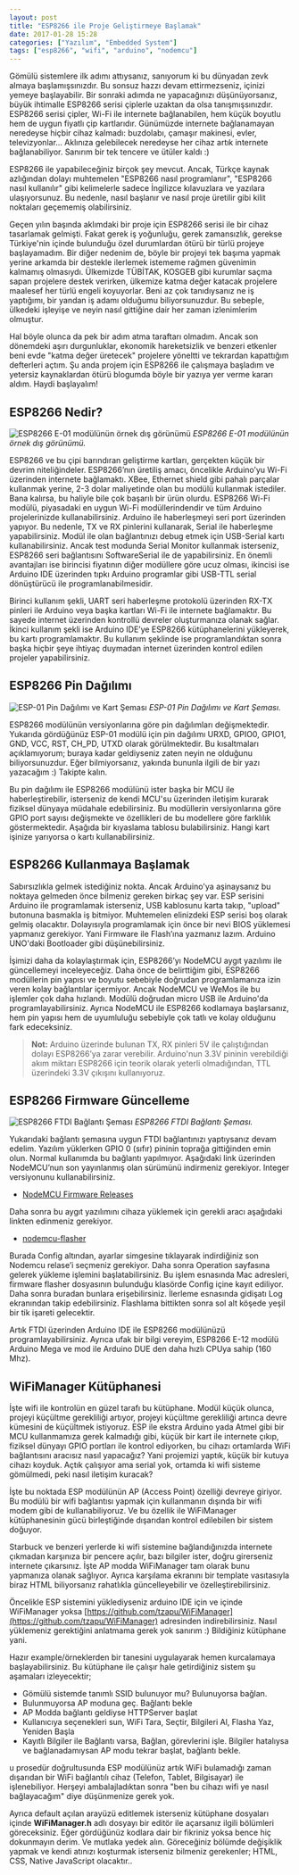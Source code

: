 ```yaml
---
layout: post
title: "ESP8266 ile Proje Geliştirmeye Başlamak"
date: 2017-01-28 15:28
categories: ["Yazılım", "Embedded System"]
tags: ["esp8266", "wifi", "arduino", "nodemcu"]
---
```


Gömülü sistemlere ilk adımı attıysanız, sanıyorum ki bu dünyadan zevk almaya başlamışsınızdır. Bu sonsuz hazzı devam ettirmezseniz, içinizi yemeye başlayabilir. Bir sonraki adımda ne yapacağınızı düşünüyorsanız, büyük ihtimalle ESP8266 serisi çiplerle uzaktan da olsa tanışmışsınızdır. ESP8266 serisi çipler, Wi-Fi ile internete bağlanabilen, hem küçük boyutlu hem de uygun fiyatlı çip kartlarıdır. Günümüzde internete bağlanamayan neredeyse hiçbir cihaz kalmadı: buzdolabı, çamaşır makinesi, evler, televizyonlar... Aklınıza gelebilecek neredeyse her cihaz artık internete bağlanabiliyor. Sanırım bir tek tencere ve ütüler kaldı :)

ESP8266 ile yapabileceğiniz birçok şey mevcut. Ancak, Türkçe kaynak azlığından dolayı muhtemelen "ESP8266 nasıl programlanır", "ESP8266 nasıl kullanılır" gibi kelimelerle sadece İngilizce kılavuzlara ve yazılara ulaşıyorsunuz. Bu nedenle, nasıl başlanır ve nasıl proje üretilir gibi kilit noktaları geçememiş olabilirsiniz.

Geçen yılın başında aklımdaki bir proje için ESP8266 serisi ile bir cihaz tasarlamak gelmişti. Fakat gerek iş yoğunluğu, gerek zamansızlık, gerekse Türkiye'nin içinde bulunduğu özel durumlardan ötürü bir türlü projeye başlayamadım. Bir diğer nedenim de, böyle bir projeyi tek başıma yapmak yerine arkamda bir destekle ilerlemek istememe rağmen güvenimin kalmamış olmasıydı. Ülkemizde TÜBİTAK, KOSGEB gibi kurumlar saçma sapan projelere destek verirken, ülkemize katma değer katacak projelere maalesef her türlü engeli koyuyorlar. Beni az çok tanıdıysanız ne iş yaptığımı, bir yandan iş adamı olduğumu biliyorsunuzdur. Bu sebeple, ülkedeki işleyişe ve neyin nasıl gittiğine dair her zaman izlenimlerim olmuştur.

Hal böyle olunca da pek bir adım atma taraftarı olmadım. Ancak son dönemdeki aşırı durgunluklar, ekonomik hareketsizlik ve benzeri etkenler beni evde "katma değer üretecek" projelere yöneltti ve tekrardan kapattığım defterleri açtım. Şu anda projem için ESP8266 ile çalışmaya başladım ve yetersiz kaynaklardan ötürü blogumda böyle bir yazıya yer verme kararı aldım. Haydi başlayalım!

## ESP8266 Nedir?

![ESP8266 E-01 modülünün örnek dış görünümü](assets/img/ESP8266-Wifi.jpg)
*ESP8266 E-01 modülünün örnek dış görünümü.*

ESP8266 ve bu çipi barındıran geliştirme kartları, gerçekten küçük bir devrim niteliğindeler. ESP8266’nın üretiliş amacı, öncelikle Arduino’yu Wi-Fi üzerinden internete bağlamaktı. XBee, Ethernet shield gibi pahalı parçalar kullanmak yerine, 2-3 dolar maliyetinde olan bu modülü kullanmak istediler. Bana kalırsa, bu haliyle bile çok başarılı bir ürün olurdu. ESP8266 Wi-Fi modülü, piyasadaki en uygun Wi-Fi modüllerindendir ve tüm Arduino projelerinizde kullanabilirsiniz. Arduino ile haberleşmeyi seri port üzerinden yapıyor. Bu nedenle, TX ve RX pinlerini kullanarak, Serial ile haberleşme yapabilirsiniz. Modül ile olan bağlantınızı debug etmek için USB-Serial kartı kullanabilirsiniz. Ancak test modunda Serial Monitor kullanmak isterseniz, ESP8266 seri bağlantısını SoftwareSerial ile de yapabilirsiniz. En önemli avantajları ise birincisi fiyatının diğer modüllere göre ucuz olması, ikincisi ise Arduino IDE üzerinden tıpkı Arduino programlar gibi USB-TTL serial dönüştürücü ile programlanabilmesidir.

Birinci kullanım şekli, UART seri haberleşme protokolü üzerinden RX-TX pinleri ile Arduino veya başka kartları Wi-Fi ile internete bağlamaktır. Bu sayede internet üzerinden kontrollü devreler oluşturmanıza olanak sağlar. İkinci kullanım şekli ise Arduino IDE’ye ESP8266 kütüphanelerini yükleyerek, bu kartı programlamaktır. Bu kullanım şeklinde ise programlandıktan sonra başka hiçbir şeye ihtiyaç duymadan internet üzerinden kontrol edilen projeler yapabilirsiniz.

## ESP8266 Pin Dağılımı
![ESP-01 Pin Dağılımı ve Kart Şeması](assets/img/ESP8266-12E-NodeMCU-Development-Board-pinout.webp)
*ESP-01 Pin Dağılımı ve Kart Şeması.*

ESP8266 modülünün versiyonlarına göre pin dağılımları değişmektedir. Yukarıda gördüğünüz ESP-01 modülü için pin dağılımı URXD, GPIO0, GPIO1, GND, VCC, RST, CH_PD, UTXD olarak görülmektedir. Bu kısaltmaları açıklamıyorum; buraya kadar geldiyseniz zaten neyin ne olduğunu biliyorsunuzdur. Eğer bilmiyorsanız, yakında bununla ilgili de bir yazı yazacağım :) Takipte kalın.

Bu pin dağılımı ile ESP8266 modülünü ister başka bir MCU ile haberleştirebilir, isterseniz de kendi MCU'su üzerinden iletişim kurarak fiziksel dünyaya müdahale edebilirsiniz. Bu modüllerin versiyonlarına göre GPIO port sayısı değişmekte ve özellikleri de bu modellere göre farklılık göstermektedir. Aşağıda bir kıyaslama tablosu bulabilirsiniz. Hangi kart işinize yarıyorsa o kartı kullanabilirsiniz.

## ESP8266 Kullanmaya Başlamak
Sabırsızlıkla gelmek istediğiniz nokta. Ancak Arduino'ya aşinaysanız bu noktaya gelmeden önce bilmeniz gereken birkaç şey var. ESP serisini Arduino ile programlamak isterseniz, USB kablosunu karta takıp, "upload" butonuna basmakla iş bitmiyor. Muhtemelen elinizdeki ESP serisi boş olarak gelmiş olacaktır. Dolayısıyla programlamak için önce bir nevi BIOS yüklemesi yapmanız gerekiyor. Yani Firmware ile Flash’ına yazmanız lazım. Arduino UNO'daki Bootloader gibi düşünebilirsiniz.

İşimizi daha da kolaylaştırmak için, ESP8266’yı NodeMCU aygıt yazılımı ile güncellemeyi inceleyeceğiz. Daha önce de belirttiğim gibi, ESP8266 modüllerin pin yapısı ve boyutu sebebiyle doğrudan programlamanıza izin veren kolay bağlantılar içermiyor. Ancak NodeMCU ve WeMos ile bu işlemler çok daha hızlandı. Modülü doğrudan micro USB ile Arduino'da programlayabilirsiniz. Ayrıca NodeMCU ile ESP8266 kodlamaya başlarsanız, hem pin yapısı hem de uyumluluğu sebebiyle çok tatlı ve kolay olduğunu fark edeceksiniz.

> **Not:** Arduino üzerinde bulunan TX, RX pinleri 5V ile çalıştığından dolayı ESP8266’ya zarar verebilir. Arduino'nun 3.3V pininin verebildiği akım miktarı ESP8266 için teorik olarak yeterli olmadığından, TTL üzerindeki 3.3V çıkışını kullanıyoruz.

## ESP8266 Firmware Güncelleme
![ESP8266 FTDI Bağlantı Şeması](assets/img/FVIBNJ9IPEID45H.webp)
*ESP8266 FTDI Bağlantı Şeması.*

Yukarıdaki bağlantı şemasına uygun FTDI bağlantınızı yaptıysanız devam edelim. Yazılım yüklerken GPIO 0 (sıfır) pininin toprağa gittiğinden emin olun. Normal kullanımda bu bağlantı yapılmıyor. Aşağıdaki link üzerinden NodeMCU’nun son yayınlanmış olan sürümünü indirmeniz gerekiyor. Integer versiyonunu kullanabilirsiniz.

- [NodeMCU Firmware Releases](https://github.com/nodemcu/nodemcu-firmware/releases)

Daha sonra bu aygıt yazılımını cihaza yüklemek için gerekli aracı aşağıdaki linkten edinmeniz gerekiyor.

- [nodemcu-flasher](https://github.com/nodemcu/nodemcu-flasher)

Burada Config altından, ayarlar simgesine tıklayarak indirdiğiniz son Nodemcu relase’i seçmeniz gerekiyor. Daha sonra Operation sayfasına gelerek yükleme işlemini başlatabilirsiniz. Bu işlem esnasında Mac adresleri, firmware flasher dosyasının bulunduğu klasörde Config içine kayıt ediliyor. Daha sonra buradan bunlara erişebilirsiniz. İlerleme esnasında gidişatı Log ekranından takip edebilirsiniz. Flashlama bittikten sonra sol alt köşede yeşil bir tik işareti gelecektir.

Artık FTDI üzerinden Arduino IDE ile ESP8266 modülünüzü programlayabilirsiniz. Ayrıca ufak bir bilgi vereyim, ESP8266 E-12 modülü Arduino Mega ve mod ile Arduino DUE den daha hızlı CPUya sahip (160 Mhz).

## WiFiManager Kütüphanesi
İşte wifi ile kontrolün en güzel tarafı bu kütüphane. Modül küçük olunca, projeyi küçültme gerekliliği artıyor, projeyi küçültme gerekliliği artınca devre kümesini de küçültmek istiyoruz. ESP ile ekstra Arduino yada Atmel gibi bir MCU kullanmamıza gerek kalmadığı gibi, küçük bir kart ile internete çıkıp, fiziksel dünyayı GPIO portları ile kontrol ediyorken, bu cihazı ortamlarda WiFi bağlantısını aracısız nasıl yapacağız? Yani projemizi yaptık, küçük bir kutuya cihazı koyduk. Açtık çalışıyor ama serial yok, ortamda ki wifi sisteme gömülmedi, peki nasıl iletişim kuracak?

İşte bu noktada ESP modülünün AP (Access Point) özelliği devreye giriyor. Bu modülü bir wifi bağlantısı yapmak için kullanmanın dışında bir wifi modem gibi de kullanabiliyoruz. Ve bu özellik ile WiFiManager kütüphanesinin gücü birleştiğinde dışarıdan kontrol edilebilen bir sistem doğuyor.

Starbuck ve benzeri yerlerde ki wifi sistemine bağlandığınızda internete çıkmadan karşınıza bir pencere açılır, bazı bilgiler ister, doğru girerseniz internete çıkarsınız. İşte AP modda WiFiManager tam olarak bunu yapmanıza olanak sağlıyor. Ayrıca karşılama ekranını bir template vasıtasıyla biraz HTML biliyorsanız rahatlıkla güncelleyebilir ve özelleştirebilirsiniz.

Öncelikle ESP sistemini yüklediyseniz arduino IDE için ve içinde WiFiManager yoksa [https://github.com/tzapu/WiFiManager](https://github.com/tzapu/WiFiManager) adresinden indirebilirsiniz. Nasıl yüklemeniz gerektiğini anlatmama gerek yok sanırım :) Bildiğiniz kütüphane yani.

Hazır example/örneklerden bir tanesini uygulayarak hemen kurcalamaya başlayabilirsiniz. Bu kütüphane ile çalışır hale getirdiğiniz sistem şu aşamaları izleyecektir;

- Gömülü sistemde tanımlı SSID bulunuyor mu? Bulunuyorsa bağlan.
- Bulunmuyorsa AP moduna geç. Bağlantı bekle
- AP Modda bağlantı geldiyse HTTPServer başlat
- Kullanıcıya seçenekleri sun, WiFi Tara, Seçtir, Bilgileri Al, Flasha Yaz, Yeniden Başla
- Kayıtlı Bilgiler ile Bağlantı varsa, Bağlan, görevlerini işle. Bilgiler hatalıysa ve bağlanadamıysan AP modu tekrar başlat, bağlantı bekle.

u prosedür doğrultusunda ESP modülünüz artık WiFi bulamadığı zaman dışarıdan bir WiFi bağlantılı cihaz (Telefon, Tablet, Bilgisayar) ile işlenebiliyor. Herşeyi ambalajladıktan sonra "ben bu cihazı wifi ye nasıl bağlayacağım" diye düşünmenize gerek yok.

Ayrıca default açılan arayüzü editlemek isterseniz kütüphane dosyaları içinde **WiFiManager.h** adlı dosyayı bir editör ile açarsanız ilgili bölümleri göreceksiniz. Eğer gördüğünüz kodlara dair bir fikriniz yoksa bence hiç dokunmayın derim. Ve mutlaka yedek alın. Göreceğiniz bölümde değişiklik yapmak ve kendi atınızı koşturmak isterseniz bilmeniz gerekenler; HTML, CSS, Native JavaScript olacaktır..